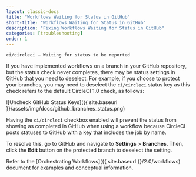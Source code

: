 ```yaml
---
layout: classic-docs
title: "Workflows Waiting for Status in GitHub"
short-title: "Workflows Waiting for Status in GitHub"
description: "Fixing Workflows Waiting for Status in GitHub"
categories: [troubleshooting]
order: 1
---
```


`ci/circleci — Waiting for status to be reported`

If you have implemented workflows on a branch in your GitHub repository, but the status check never completes, there may be  status settings in GitHub that you need to deselect. For example, if you choose to protect your branches, you may need to deselect the `ci/circleci` status key as this check refers to the default CircleCI 1.0 check, as follows:

![Uncheck GitHub Status Keys]({{ site.baseurl }}/assets/img/docs/github_branches_status.png)

Having the `ci/circleci` checkbox enabled will prevent the status from showing as completed in GitHub when using a workflow because CircleCI posts statuses to GitHub with a key that includes the job by name.

To resolve this, go to GitHub and navigate to **Settings** > **Branches**. Then, click the **Edit** button on the protected branch to deselect the setting. 

Refer to the [Orchestrating Workflows]({{ site.baseurl }}/2.0/workflows) document for examples and conceptual information.

